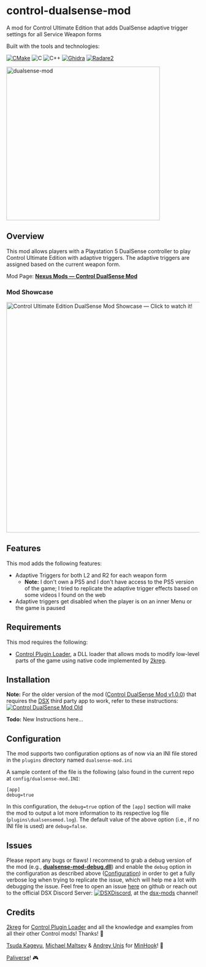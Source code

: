 # control-dualsense-mod
A mod for Control Ultimate Edition that adds DualSense adaptive trigger settings for all Service Weapon forms

Built with the tools and technologies:

[![CMake](https://img.shields.io/badge/-CMake-darkslateblue?logo=cmake)](https://cmake.org/)
![C](https://img.shields.io/badge/C-A8B9CC?logo=C&logoColor=white)
![C++](https://img.shields.io/badge/-C++-darkblue?logo=cplusplus)
[![Ghidra](https://tinyurl.com/yuv64wyh)](https://ghidra-sre.org/)
[![Radare2](https://tinyurl.com/52tue3ve)](https://rada.re/n/radare2.html)

<img src="https://github.com/user-attachments/assets/d997ea9b-d3e0-4d07-8688-553caa2e3fd5" alt="dualsense-mod" width="400"/>

## Overview

This mod allows players with a Playstation 5 DualSense controller to play Control Ultimate Edition with adaptive triggers. The adaptive triggers are assigned based on the current weapon form.

Mod Page: [**Nexus Mods — Control DualSense Mod**](https://www.nexusmods.com/control/mods/108/)

### Mod Showcase

<a href="https://www.youtube.com/watch?v=ubN_qF-uWRU">
    <img src="https://github.com/user-attachments/assets/ba60759b-e5c1-421c-ac23-d36a8a7841b0"
        width="600"
        title="Control Ultimate Edition DualSense Mod Showcase — Click to watch it!"
    />
</a>

## Features

[DSX]: https://store.steampowered.com/app/1812620/DSX/
[2kreg]: https://next.nexusmods.com/profile/registrator2000?gameId=2936
[Control Plugin Loader]: https://www.nexusmods.com/control/mods/16

This mod adds the following features:
- Adaptive Triggers for both L2 and R2 for each weapon form
    - **Note:** I don't own a PS5 and I don't have access to the PS5 version of the game; I tried to replicate the adaptive trigger effects based on some videos I found on the web
- Adaptive triggers get disabled when the player is on an inner Menu or the game is paused

## Requirements

This mod requires the following:
- [Control Plugin Loader], a DLL loader that allows mods to modify low-level parts of the game using native code implemented by [2kreg].

## Installation

[Control DualSense Mod v1.0.0]: https://github.com/tpetsas/control-dualsense-mod/releases/tag/1.0.0

**Note:** For the older version of the mod ([Control DualSense Mod v1.0.0]) that requires the [DSX] third party app to work, refer to these instructions: [![Control DualSense Mod Old](https://img.shields.io/badge/control--dualsense--mod-version%201.0.0-red)](https://github.com/tpetsas/control-dualsense-mod/blob/main/README.dsx.md)


**Todo:** New Instructions here...

## Configuration

The mod supports two configuration options as of now via an INI file stored in the `plugins` directory named `dualsense-mod.ini`

A sample content of the file is the following (also found in the current repo at `config/dualsense-mod.INI`:


```
[app]
debug=true
```

In this configuration, the `debug=true` option of the `[app]` section will make the mod to output a lot more information to its respective log file (`plugins\dualsensemod.log`). The default value of the above option (i.e., if no INI file is used) are `debug=false`.

## Issues

Please report any bugs or flaws! I recommend to grab a debug version of the mod (e.g., [**dualsense-mod-debug.dll**](https://github.com/tpetsas/control-dualsense-mod/releases/download/1.0.0/dualsense-mod-debug.dll)) and enable the `debug` option in the configuration as described above ([Configuration](#configuration)) in order to get a fully verbose log when trying to replicate the issue, which will help me a lot with debugging the issue. Feel free to open an issue [here](https://github.com/tpetsas/control-dualsense-mod/issues) on github or
reach out to the official DSX Discord Server: [![DSXDiscord](https://img.shields.io/discord/836790685784211486?logo=discord&label=DSX%20Discord)](https://discord.gg/PUThpCFByn), at the [dsx-mods](https://discord.com/channels/836790685784211486/1108637673100414977) channel!

## Credits

[2kreg] for [Control Plugin Loader] and all the knowledge and examples from all their other Control mods! Thanks! :metal:

[Tsuda Kageyu](https://github.com/tsudakageyu), [Michael Maltsev](https://github.com/m417z) & [Andrey Unis](https://github.com/uniskz) for [MinHook](https://github.com/TsudaKageyu/minhook)! :syringe:

[Paliverse](https://github.com/Paliverse)! :video_game:

